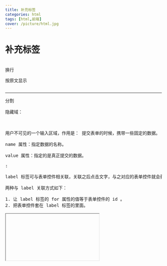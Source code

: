 ```yaml
---
title: 补充标签
categories: html
tags: [html,前端]
cover: /picture/html.jpg
---
```


# 补充标签

<br>换行

<pre>按原文显示

<hr>分割

隐藏域：

<input type="hidden" name="tag" value="100">

用户不可见的一个输入区域，作用是： 提交表单的时候，携带一些固定的数据。

name 属性：指定数据的名称。

value 属性：指定的是真正提交的数据。

<label>:

label 标签可与表单控件相关联，关联之后点击文字，与之对应的表单控件就会获取焦点。

两种与 label 关联方式如下：

1. 让 label 标签的 for 属性的值等于表单控件的 id 。
2. 把表单控件套在 label 标签的里面。

<iframe>嵌入内容

